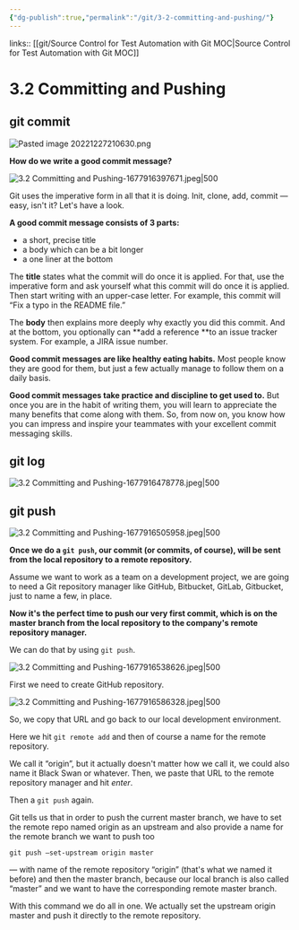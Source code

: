 ```yaml
---
{"dg-publish":true,"permalink":"/git/3-2-committing-and-pushing/"}
---
```



links:: [[git/Source Control for Test Automation with Git MOC\|Source Control for Test Automation with Git MOC]]

# 3.2 Committing and Pushing

## git commit

![Pasted image 20221227210630.png](/img/user/git/attachments/Pasted%20image%2020221227210630.png)

**How do we write a good commit message?**

![3.2 Committing and Pushing-1677916397671.jpeg|500](/img/user/git/attachments/3.2%20Committing%20and%20Pushing-1677916397671.jpeg)

Git uses the imperative form in all that it is doing. Init, clone, add, commit — easy, isn't it? Let's have a look.

  

**A good commit message consists of 3 parts:**

- a short, precise title
- a body which can be a bit longer
- a one liner at the bottom

The **title** states what the commit will do once it is applied. For that, use the imperative form and ask yourself what this commit will do once it is applied. Then start writing with an upper-case letter. For example, this commit will “Fix a typo in the README file.”

The **body** then explains more deeply why exactly you did this commit. And at the bottom, you optionally can **add a reference **to an issue tracker system. For example, a JIRA issue number.

**Good commit messages are like healthy eating habits.** Most people know they are good for them, but just a few actually manage to follow them on a daily basis.

**Good commit messages take practice and discipline to get used to.** But once you are in the habit of writing them, you will learn to appreciate the many benefits that come along with them. So, from now on, you know how you can impress and inspire your teammates with your excellent commit messaging skills.


## git log

![3.2 Committing and Pushing-1677916478778.jpeg|500](/img/user/git/attachments/3.2%20Committing%20and%20Pushing-1677916478778.jpeg)

## git push

![3.2 Committing and Pushing-1677916505958.jpeg|500](/img/user/git/attachments/3.2%20Committing%20and%20Pushing-1677916505958.jpeg)


**Once we do a `git push`, our commit (or commits, of course), will be sent from the local repository to a remote repository.**

Assume we want to work as a team on a development project, we are going to need a Git repository manager like GitHub, Bitbucket, GitLab, Gitbucket, just to name a few, in place.

**Now it's the perfect time to push our very first commit, which is on the master branch from the local repository to the company's remote repository manager.**

  

We can do that by using `git push`.

![3.2 Committing and Pushing-1677916538626.jpeg|500](/img/user/git/attachments/3.2%20Committing%20and%20Pushing-1677916538626.jpeg)

First we need to create GitHub repository.


![3.2 Committing and Pushing-1677916586328.jpeg|500](/img/user/git/attachments/3.2%20Committing%20and%20Pushing-1677916586328.jpeg)

So, we copy that URL and go back to our local development environment.

Here we hit `git remote add` and then of course a name for the remote repository.

We call it “origin”, but it actually doesn't matter how we call it, we could also name it Black Swan or whatever. Then, we paste that URL to the remote repository manager and hit _enter_.

Then a `git push` again.

Git tells us that in order to push the current master branch, we have to set the remote repo named origin as an upstream and also provide a name for the remote branch we want to push too

```shell
git push –set-upstream origin master
```

— with name of the remote repository “origin” (that's what we named it before) and then the master branch, because our local branch is also called “master” and we want to have the corresponding remote master branch.

With this command we do all in one. We actually set the upstream origin master and push it directly to the remote repository.